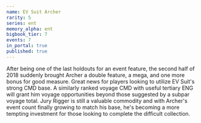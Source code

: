 ```yaml
---
name: EV Suit Archer
rarity: 5
series: ent
memory_alpha: ent
bigbook_tier: 7
events: 7
in_portal: true
published: true
---
```


After being one of the last holdouts for an event feature, the second half of 2018 suddenly brought Archer a double feature, a mega, and one more bonus for good measure. Great news for players looking to utilize EV Suit's strong CMD base. A similarly ranked voyage CMD with useful tertiary ENG will grant him voyage opportunities beyond those suggested by a subpar voyage total. Jury Rigger is still a valuable commodity and with Archer's event count finally growing to match his base, he's becoming a more tempting investment for those looking to complete the difficult collection.
